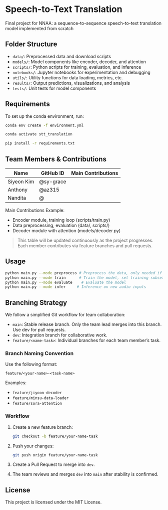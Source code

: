 # Speech-to-Text Translation
Final project for NNAA: a sequence-to-sequence speech-to-text translation model implemented from scratch

## Folder Structure
- `data/`: Preprocessed data and download scripts
- `models/`: Model components like encoder, decoder, and attention
- `scripts/`: Python scripts for training, evaluation, and inference
- `notebooks/`: Jupyter notebooks for experimentation and debugging
- `utils/`: Utility functions for data loading, metrics, etc.
- `results/`: Output predictions, visualizations, and analysis
- `tests/`: Unit tests for model components

## Requirements
To set up the conda environment, run:

```bash
conda env create -f environment.yml
```
```bash
conda activate stt_translation
```
```bash 
pip install -r requirements.txt
```



## Team Members & Contributions

| Name    | GitHub ID      | Main Contributions                                  |
|---------|----------------|------------------------------------------------------|
| Siyeon Kim  | @sy-grace     |     |
| Anthony   | @az315     |     |
| Nandita    | @       |    |

Main Contributions Example:
- Encoder module, training loop (scripts/train.py)
- Data preprocessing, evaluation (data/, scripts/)
- Decoder module with attention (models/decoder.py)

> This table will be updated continuously as the project progresses.  
> Each member contributes via feature branches and pull requests.

## Usage

```bash
python main.py --mode preprocess # Preprocess the data, only needed if the existing preprocessed data is not used
python main.py --mode train      # Train the model, set training subset to use in config.py (e.g., `subset_fraction: float = 0.01`, for 1% of the data)
python main.py --mode evaluate    # Evaluate the model
python main.py --mode infer     # Inference on new audio inputs
```

## Branching Strategy

We follow a simplified Git workflow for team collaboration:

- `main`: Stable release branch. Only the team lead merges into this branch. Use dev for pull requests.
- `dev`: Integration branch for collaborative work.
- `feature/<name-task>`: Individual branches for each team member’s task.

### Branch Naming Convention
Use the following format:

```
feature/<your-name>-<task-name>
```

Examples:

- `feature/jiyoon-decoder`
- `feature/minsu-data-loader`
- `feature/sora-attention`

### Workflow

1. Create a new feature branch:
    ```bash
    git checkout -b feature/your-name-task
    ```

2. Push your changes:
    ```bash
    git push origin feature/your-name-task
    ```

3. Create a Pull Request to merge into `dev`.

4. The team reviews and merges `dev` into `main` after stability is confirmed.

## License
This project is licensed under the MIT License.
